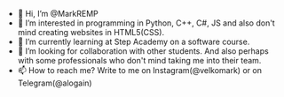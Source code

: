- 👋 Hi, I’m @MarkREMP
- 👀 I’m interested in programming in Python, C++, C#, JS and also don't mind creating websites in HTML5(CSS). 
- 🌱 I’m currently learning at Step Academy on a software course.
- 💞️ I’m looking for collaboration with other students. And also perhaps with some professionals who don't mind taking me into their team.
- 📫 How to reach me? Write to me on Instagram(@velkomark) or on Telegram(@alogain)

